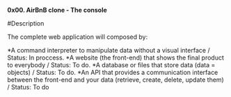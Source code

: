 **0x00. AirBnB clone - The console**


#Description

The complete web application will composed by:

*A command interpreter to manipulate data without a visual interface / Status: In proccess.
*A website (the front-end) that shows the final product to everybody / Status: To do.
*A database or files that store data (data = objects) / Status: To do.
*An API that provides a communication interface between the front-end and your data (retrieve, create, delete, update them) / Status: To do